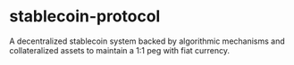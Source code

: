 # stablecoin-protocol
A decentralized stablecoin system backed by algorithmic mechanisms and collateralized assets to maintain a 1:1 peg with fiat currency.
